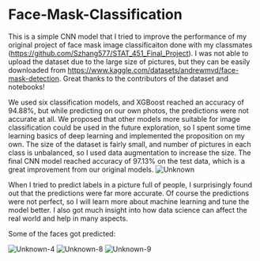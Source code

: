 # Face-Mask-Classification

This is a simple CNN model that I tried to improve the performance of my original project of face mask image classificaiton done with my classmates (https://github.com/Szhang577/STAT_451_Final_Project). I was not able to upload the dataset due to the large size of pictures, but they can be easily downloaded from https://www.kaggle.com/datasets/andrewmvd/face-mask-detection. Great thanks to the contributors of the dataset and notebooks!

We used six classification models, and XGBoost reached an accuracy of 94.88%, but while predicting on our own photos, the predictions were not accurate at all. We proposed that other models more suitable for image classification could be used in the future exploration, so I spent some time learning basics of deep learning and implemented the proposition on my own. The size of the dataset is fairly small, and number of pictures in each class is unbalanced, so I used data augmentation to increase the size. The final CNN model reached accuracy of 97.13% on the test data, which is a great improvement from our original models.
![Unknown](https://user-images.githubusercontent.com/52028491/190357011-cae39411-60a6-4a95-8bd6-191399241292.png)

When I tried to predict labels in a picture full of people, I surprisingly found out that the predictions were far more accurate. Of course the predictions were not perfect, so I will learn more about machine learning and tune the model better. I also got much insight into how data science can affect the real world and help in many aspects.

Some of the faces got predicted:

![Unknown-4](https://user-images.githubusercontent.com/52028491/190361186-cd92228c-ae19-4862-9cdf-245bd4bbc0c3.png)
![Unknown-8](https://user-images.githubusercontent.com/52028491/190361254-533fcfe1-0a18-4188-a30f-a5383b329993.png)
![Unknown-9](https://user-images.githubusercontent.com/52028491/190361267-f6a46803-6d9f-420a-9e73-dde7da7f7ab8.png)

